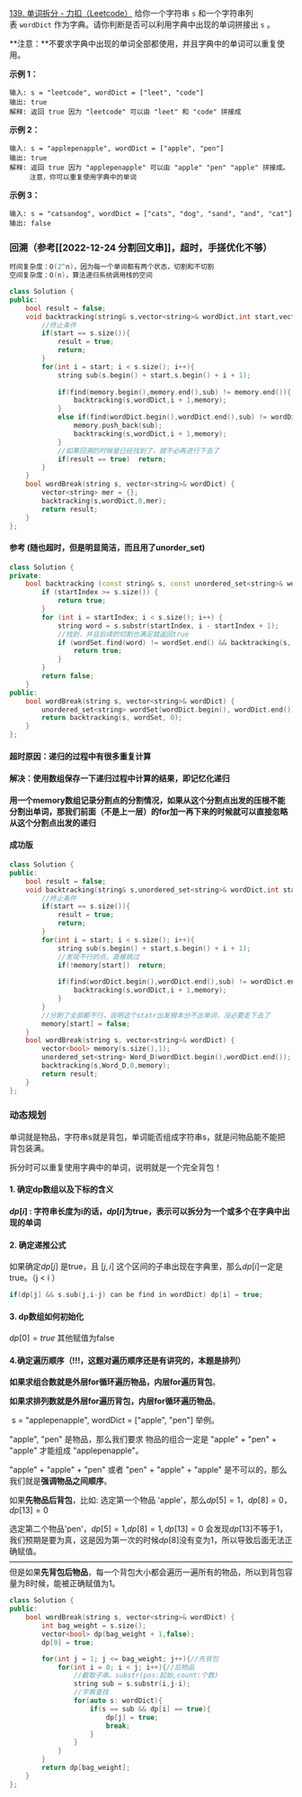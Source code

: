 [139. 单词拆分 - 力扣（Leetcode）](https://leetcode.cn/problems/word-break/)
给你一个字符串 `s` 和一个字符串列表 `wordDict` 作为字典。请你判断是否可以利用字典中出现的单词拼接出 `s` 。

**注意：**不要求字典中出现的单词全部都使用，并且字典中的单词可以重复使用。

**示例 1：**
```
输入: s = "leetcode", wordDict = ["leet", "code"]
输出: true
解释: 返回 true 因为 "leetcode" 可以由 "leet" 和 "code" 拼接成
```

**示例 2：**
```
输入: s = "applepenapple", wordDict = ["apple", "pen"]
输出: true
解释: 返回 true 因为 "applepenapple" 可以由 "apple" "pen" "apple" 拼接成。
     注意，你可以重复使用字典中的单词
```

**示例 3：**
```
输入: s = "catsandog", wordDict = ["cats", "dog", "sand", "and", "cat"]
输出: false
```
### 回溯（参考[[2022-12-24 分割回文串]]，超时，手搓优化不够）

```c++
时间复杂度：O(2^n)，因为每一个单词都有两个状态，切割和不切割
空间复杂度：O(n)，算法递归系统调用栈的空间

class Solution {
public:
    bool result = false;
    void backtracking(string& s,vector<string>& wordDict,int start,vector<string>& memory){
        //终止条件
        if(start == s.size()){
            result = true;
            return;
        }
        for(int i = start; i < s.size(); i++){
            string sub(s.begin() + start,s.begin() + i + 1);
            
            if(find(memory.begin(),memory.end(),sub) != memory.end()){ 
                backtracking(s,wordDict,i + 1,memory);
            }
            else if(find(wordDict.begin(),wordDict.end(),sub) != wordDict.end()){
                memory.push_back(sub);
                backtracking(s,wordDict,i + 1,memory);
            }  
            //如果回溯的时候是已经找到了，就不必再进行下去了
            if(result == true)  return;
        }
    }
    bool wordBreak(string s, vector<string>& wordDict) {
        vector<string> mer = {};
        backtracking(s,wordDict,0,mer);
        return result;
    }
};
```

#### 参考 (随也超时，但是明显简洁，而且用了unorder_set)
```c++
class Solution {
private:
    bool backtracking (const string& s, const unordered_set<string>& wordSet, int startIndex) {
        if (startIndex >= s.size()) {
            return true;
        }
        for (int i = startIndex; i < s.size(); i++) {
            string word = s.substr(startIndex, i - startIndex + 1);
            //找到，并且后续的切割也满足就返回true
            if (wordSet.find(word) != wordSet.end() && backtracking(s, wordSet, i + 1)) {
                return true;
            }
        }
        return false;
    }
public:
    bool wordBreak(string s, vector<string>& wordDict) {
        unordered_set<string> wordSet(wordDict.begin(), wordDict.end());
        return backtracking(s, wordSet, 0);
    }
};
```

#### 超时原因：递归的过程中有很多重复计算

#### 解决：使用数组保存一下递归过程中计算的结果，即记忆化递归

**用一个memory数组记录分割点的分割情况，如果从这个分割点出发的压根不能分割出单词，那我们前面（不是上一层）的for加一再下来的时候就可以直接忽略从这个分割点出发的递归**

#### 成功版
```c++
class Solution {
public:
    bool result = false;
    void backtracking(string& s,unordered_set<string>& wordDict,int start,vector<bool>& memory){
        //终止条件
        if(start == s.size()){
            result = true;
            return;
        }
        for(int i = start; i < s.size(); i++){
            string sub(s.begin() + start,s.begin() + i + 1);
            //发现不行的点，直接跳过
            if(!memory[start])  return;
            
            if(find(wordDict.begin(),wordDict.end(),sub) != wordDict.end()){
                backtracking(s,wordDict,i + 1,memory);
            }  
        }
        //分割了全部都不行，说明这个statr出发根本分不出单词，没必要走下去了
        memory[start] = false;
    }
    bool wordBreak(string s, vector<string>& wordDict) {
        vector<bool> memory(s.size(),1);
        unordered_set<string> Word_D(wordDict.begin(),wordDict.end());
        backtracking(s,Word_D,0,memory);
        return result;
    }
};
```

### 动态规划
单词就是物品，字符串s就是背包，单词能否组成字符串s，就是问物品能不能把背包装满。

拆分时可以重复使用字典中的单词，说明就是一个完全背包！

#### 1.  确定dp数组以及下标的含义

**$dp[i]$ : 字符串长度为i的话，$dp[i]$为true，表示可以拆分为一个或多个在字典中出现的单词**

#### 2.  确定递推公式

如果确定$dp[j]$ 是true，且 $[j, i]$ 这个区间的子串出现在字典里，那么$dp[i]$一定是true。（j < i ）
```c++
if(dp[j] && s.sub(j,i-j) can be find in wordDict) dp[i] = true;
```

#### 3.  dp数组如何初始化
$dp[0] = true$
其他赋值为false


#### 4.确定遍历顺序（!!!，这题对遍历顺序还是有讲究的，本题是排列）

**如果求组合数就是外层for循环遍历物品，内层for遍历背包**。

**如果求排列数就是外层for遍历背包，内层for循环遍历物品**。

 s = "applepenapple", wordDict = ["apple", "pen"] 举例。

"apple", "pen" 是物品，那么我们要求 物品的组合一定是 "apple" + "pen" + "apple" 才能组成 "applepenapple"。

"apple" + "apple" + "pen" 或者 "pen" + "apple" + "apple" 是不可以的，那么我们就是**强调物品之间顺序**。

如果**先物品后背包**，比如:
选定第一个物品 'apple'，那么$dp[5] = 1$，$dp[8] = 0$，$dp[13] = 0$

选定第二个物品'pen'，$dp[5] = 1$,$dp[8] = 1,dp[13] = 0$
会发现$dp[13]$不等于1，我们预期是要为真，这是因为第一次的时候$dp[8]$没有变为1，所以导致后面无法正确赋值。
————————————————————————————————————
但是如果**先背包后物品**，每一个背包大小都会遍历一遍所有的物品，所以到背包容量为8时候，能被正确赋值为1。


```c++
class Solution {
public:
    bool wordBreak(string s, vector<string>& wordDict) {
        int bag_weight = s.size();
        vector<bool> dp(bag_weight + 1,false);
        dp[0] = true;

        for(int j = 1; j <= bag_weight; j++){//先背包
            for(int i = 0; i < j; i++){//后物品
                //截取子串。substr(pos:起始,count:个数) 
                string sub = s.substr(i,j-i);
                //字典查找
                for(auto s: wordDict){
                    if(s == sub && dp[i] == true){
                        dp[j] = true;
                        break;
                    }
                }
            }
        }
        return dp[bag_weight];
    }
};
```